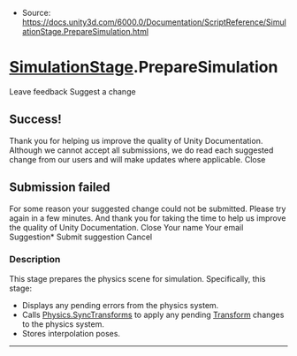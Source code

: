 * Source: https://docs.unity3d.com/6000.0/Documentation/ScriptReference/SimulationStage.PrepareSimulation.html

#  [SimulationStage](https://docs.unity3d.com/6000.0/Documentation/ScriptReference/SimulationStage.html).PrepareSimulation
Leave feedback
Suggest a change
## Success!
Thank you for helping us improve the quality of Unity Documentation. Although we cannot accept all submissions, we do read each suggested change from our users and will make updates where applicable.
Close
## Submission failed
For some reason your suggested change could not be submitted. Please <a>try again</a> in a few minutes. And thank you for taking the time to help us improve the quality of Unity Documentation.
Close
Your name Your email Suggestion* Submit suggestion
Cancel
### Description
This stage prepares the physics scene for simulation.
Specifically, this stage: 
  * Displays any pending errors from the physics system.
  * Calls [Physics.SyncTransforms](https://docs.unity3d.com/6000.0/Documentation/ScriptReference/Physics.SyncTransforms.html) to apply any pending [Transform](https://docs.unity3d.com/6000.0/Documentation/ScriptReference/Transform.html) changes to the physics system.
  * Stores interpolation poses.


* * *
